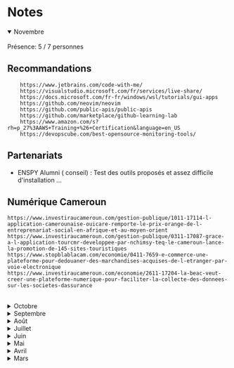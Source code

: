 # Notes

<details open>
<summary>Novembre</summary>
<br>
Présence: 5 / 7 personnes

## Recommandations

```
    https://www.jetbrains.com/code-with-me/   
    https://visualstudio.microsoft.com/fr/services/live-share/    
    https://docs.microsoft.com/fr-fr/windows/wsl/tutorials/gui-apps  
    https://github.com/neovim/neovim
    https://github.com/public-apis/public-apis
    https://github.com/marketplace/github-learning-lab
    https://www.amazon.com/s?rh=p_27%3AAWS+Training+%26+Certification&language=en_US
    https://devopscube.com/best-opensource-monitoring-tools/
```


## Partenariats

- ENSPY Alumni ( conseil) :  Test des outils proposés et assez difficile d'installation ...

## Numérique Cameroun

```
https://www.investiraucameroun.com/gestion-publique/1011-17114-l-application-camerounaise-ouicare-remporte-le-prix-orange-de-l-entreprenariat-social-en-afrique-et-au-moyen-orient  
https://www.investiraucameroun.com/gestion-publique/0311-17087-grace-a-l-application-tourcmr-developpee-par-nchimsy-teq-le-cameroun-lance-la-promotion-de-145-sites-touristiques  
https://www.stopblablacam.com/economie/0411-7659-e-commerce-une-plateforme-pour-dedouaner-des-marchandises-acquises-de-l-etranger-par-voie-electronique  
https://www.investiraucameroun.com/economie/2611-17204-la-beac-veut-creer-une-plateforme-numerique-pour-faciliter-la-collecte-des-donnees-sur-les-societes-dassurance  
```
<br>
</details>

<details>
<summary>Octobre</summary>
<br>
Réu: 4 / 8 personnes

## Recommandations

```
https://soundcloud.com/user-681822948/jabra-focus-on-work-concentration-music
https://agreg-info.org/
https://docs.bamboolib.8080labs.com
https://getferdi.com/
https://github.com/awesome-selfhosted/awesome-selfhosted
https://www.loom.com/ ( not opensource but too easy :( )
```

===== Rubrique: Partenariats =====

- Plus d'atelier avec ACTIVSAPCES ( atelier présentiel)
- Plus d'atelier avec JABASPACES pendant une période ( Différence de vision )
- ENSPY Alumni ( conseil) :  https://www.youtube.com/watch?v=vYxmd3BmOW0


## Projets

Mtchoun-mouh

      Tâches réalisés ce mois:
            https://github.com/mongulu-cm/mtchoun-mouh/pulse/monthly 
            
      Besoins pour le mois qui suit:
            https://github.com/mongulu-cm/mtchoun-mouh/issues

Mah-oum

Acu'te
```
Tâches réalisés ce mois:
      https://github.com/mongulu-cm/acu-te/pulse/monthly
      
Besoins pour le mois qui suit:
      https://github.com/mongulu-cm/acute/issues
```


Interne
Tâches réalisés ce mois:

    https://kanban.picasoft.net/b/Qsf3zdBxcoBX3P/mois-08
    https://github.com/mongulu-cm/nje/commits/main
    https://github.com/mongulu-cm/lobembe/commits/main 


Besoins pour le mois qui suit:

    https://kanban.picasoft.net/b/WsSxG5ejRpPuYQogn/mois-09


Proposition d'update ( nouveaux besoins qui nécessitent un vote )

    Ajoutez l'upskilling comme truc positif du collectif

    Enlever la partie et au Cameroun sur le site ?

    Quittez deltatchat car peu d'interaction même si cool qu'asynchrone


Nouveaux projets

    Présentation du projet de Tchepga



## Numerique Cameroun

```
https://www.investiraucameroun.com/economie/2809-16911-cree-en-2020-le-centre-technologique-camerounais-innotech-lab-annonce-avoir-concu-et-monte-un-vehicule ( possible partenaire DTA)
https://www.investiraucameroun.com/economie/3009-16923-la-banque-mondiale-accorde-un-credit-de-plus-de-55-milliards-de-fcfa-au-cameroun-pour-developper-le-numerique
https://www.investiraucameroun.com/telecom/1510-16993-orange-et-la-cooperation-allemande-inaugurent-a-douala-le-6e-orange-digital-center-en-afrique-pour-former-les-jeunes-au-numerique
https://www.investiraucameroun.com/gestion-publique/2310-17028-anthony-same-st-digital-le-cloud-est-devenu-une-ressource-aussi-essentielle-aux-entreprises-que-l-electricite
https://www.investiraucameroun.com/gestion-publique/2310-17027-apres-les-operateurs-de-telephonie-mobile-les-startups-invitees-a-se-connecter-au-switch-national-camerounais
https://www.investiraucameroun.com/finance/2510-17029-mobile-money-avec-64-8-des-comptes-et-73-1-des-transactions-le-cameroun-domine-le-marche-de-la-cemac-en-2020
https://www.investiraucameroun.com/economie/2710-17049-le-cameroun-veut-redynamiser-ses-telecentres-communautaires-pour-booster-l-acces-aux-tic-dans-les-zones-rurales
https://www.investiraucameroun.com/economie/3010-17064-telecentres-communautaires-ce-que-revele-l-audit-du-projet-que-souhaite-relancer-le-cameroun
https://www.investiraucameroun.com/economie/2810-17055-telecentres-communautaires-depuis-2013-le-cameroun-a-englouti-26-milliards-de-fcfa-sans-resultats-probants
```
<br>
</details>

<details>
<summary>Septembre</summary>
<br>
Réu: 7 / 7 personnes

## Recommandations

```
cours sur le réferencement naturelle  de Google:
*  https://developers.google.com/search (cours  seo google) 

GitOps:
*https://www.reddit.com/r/devops/comments/io873e/gitops_the_bad_and_the_ugly/
https://www.reddit.com/r/kubernetes/comments/imgqoj/gitops_the_bad_and_the_ugly/g418vn9/
```

===== Rubrique: Partenariats =====

- Retour sur l'atelier d'étonnement avec ActiveSpace:  
      Atelier étonnement:  il n'a pas eu lieu , on devra juste le transmettre le flyer pour la communication sur l'atelier.


- Retour sur l'atelier d'étonnement avec JABASpace:

    on a deja défini les themes , les dates restent à determiner par JABASpace.



## Projets

Mtchoun-mouh
```
Tâches réalisés ce mois:
      https://github.com/mongulu-cm/mtchoun-mouh/pulse/monthly 
      
Besoins pour le mois qui suit:
      https://github.com/mongulu-cm/mtchoun-mouh/issues
```

Mah-oum

    Tâches réalisés ce mois:
    
    Besoins pour le mois qui suit:
    
         https://github.com/mongulu-cm/mah-oum/issues


Interne

Tâches réalisés ce mois:

    https://kanban.picasoft.net/b/NfcyeZRKRf4L2Z87w/mois-07

    https://github.com/mongulu-cm/nje/commits/main

    https://github.com/mongulu-cm/lobembe/commits/main 


Besoins pour le mois qui suit:

    https://kanban.picasoft.net/b/Qsf3zdBxcoBX3P/mois-08_



Proposition d'update( nouveaux besoins qui nécessitent un vote )

    proposition de nouveau projet : reférencement de tous les associations camerounaises en france 

    https://peertube.stream/w/qmMMLyMbzAU8HWWAk1LAQJ



## Numerique Cameroun
```
https://www.stopblablacam.com/culture-et-societe/3008-7184-region-de-l-est-des-jeunes-s-engagent-contre-la-cybercriminalite-et-pour-l-usage-responsable-des-reseaux-sociaux
https://www.investiraucameroun.com/economie/2708-16769-publicite-avec-la-geolocalisation-des-panneaux-la-communaute-urbaine-de-douala-double-ses-recettes-a-fin-juillet-2021
https://www.investiraucameroun.com/economie/0309-16805-le-cameroun-prepare-des-mesures-fiscales-visant-a-decourager-les-transactions-en-especes-en-2022
https://siecledigital.fr/2021/09/18/whatsapp-test-un-annuaire-dentreprise-au-bresil/
```

===== Conclusion ======
- Faire le tirage au sort des personnes qui choisiront la date boris et flomin  de la prochaine reunion du collectif
<br>
</details>

<details>
<summary>Août</summary>
<br>
Réu: 5 / 6 personnes

===== Rubrique: Recommandations =====  
GitOps

    https://jeromedecoster.github.io/aws/gitops-terraform/ 

    https://learn.hashicorp.com/tutorials/terraform/github-actions

    https://docs.aws.amazon.com/AmazonS3/latest/userguide/example-walkthroughs-managing-access-example2.html


Maps

    https://organicmaps.app/


Le cookie connecté: https://www.youtube.com/c/Cookieconnect%C3%A9/videos

Python  date:

    https://github.com/wdm0006/dateinfer

    https://pypi.org/project/python-dateutil/


Intelligence artificielle:

    https://openclassrooms.com/fr/courses/6417031-objectif-ia-initiez-vous-a-lintelligence-artificielle


How Google Search works: https://www.google.com/intl/en_au/search/howsearchworks/

## Partenariats

- Retour sur l'atelier détonnement du 21/08/2021
      Atelier étonnement:  17 personnes ( 5 en présentiel)  dont 4 du collectif

    Enregitrement: https://peertube.stream/w/aqNcqHTYejNJCZVALPHkeE




# Projets

Mtchoun-mouh

    Tâches réalisés ce mois:
          https://github.com/mongulu-cm/mtchoun-mouh/pulse/monthly 
          
    Besoins pour le mois qui suit:
          https://github.com/mongulu-cm/mtchoun-mouh/issues

Mah-oum

Tâches réalisés ce mois:

Besoins pour le mois qui suit:

     https://github.com/mongulu-cm/mah-oum/issues


Interne

Tâches réalisés ce mois:

    https://kanban.picasoft.net/b/NfcyeZRKRf4L2Z87w/mois-06

    https://github.com/mongulu-cm/nje/commits/main

    https://github.com/mongulu-cm/lobembe/commits/main 


Besoins pour le mois qui suit:

    https://kanban.picasoft.net/b/Qsf3zdBxcoBX3P/mois-07



Proposition d'update( nouveaux besoins qui nécessitent un vote )

    Choix du nouveau thème des ateliers d' étonnement: Infrastructure



## Numérique Cameroun

```
https://twitter.com/LaKmerTech
https://www.investiraucameroun.com/economie/2408-16754-commerce-electronique-whatsapp-est-le-reseau-social-le-plus-utilise-au-cameroun-pour-les-transactions
https://www.investiraucameroun.com/economie/2308-16748-gsma-conseille-aux-entreprises-de-s-associer-afin-reduire-les-couts-et-booster-le-commerce-electronique-dans-la-ceeac
https://www.stopblablacam.com/societe/1908-7115-au-cameroun-le-boom-des-tic-place-la-securite-des-donnees-personnelles-au-c-ur-des-preoccupations
```

===== Conclusion ======
- Faire le tirage au sort des personnes qui choisiront la date
<br>
</details>

<details>
<summary>Juillet</summary>
<br>
Réu: 7 / 9 personnes

# Recommandations

- https://github.com/cloudposse
- https://www.youtube.com/watch?v=f5EpcWp0THw ( GitOps)
- https://fr.z-lib.org/ ou http://libgen.li/

## Partenariats

Retour atelier d'étonnement: https://peertube.stream/w/p/eadEpGeT6RgKMVyJ3PHtjh

## Projets

Mtchoun-mouh

      Tâches réalisés ce mois:
            https://github.com/mongulu-cm/mtchoun-mouh/pulse/monthly 
            
      Besoins pour le mois qui suit:
            https://github.com/mongulu-cm/mtchoun-mouh/issues

Mah-oum

Tâches réalisés ce mois:

Besoins pour le mois qui suit:

     https://github.com/mongulu-cm/mah-oum/issues


Interne

Tâches réalisés ce mois:

    https://kanban.picasoft.net/b/nnjPAwwM3XhAhfC4T/mois-05

    https://github.com/mongulu-cm/nje/commits/main

    https://github.com/mongulu-cm/lobembe/commits/main 

    Document deltachat


Besoins pour le mois qui suit:

    https://kanban.picasoft.net/b/NfcyeZRKRf4L2Z87w/mois-06


Proposition d'update( nouveaux besoins qui nécessitent un vote )

    RAS



## Numérique Cameroun

    Numérique Cameroun

           *  https://www.investiraucameroun.com/telecom/2107-16661-fibre-optique-mtn-globalconnect-s-engage-a-commercialiser-quatre-cables-sous-marins-de-l-operateur-public-camtel
           * https://www.investiraucameroun.com/economie/2107-16665-telecoms-le-cameroun-et-le-gabon-desormais-interconnectes-par-un-reseau-de-fibre-optique-long-de-22-km

===== Conclusion ======

- Faire le tirage au sort des personnes qui choisiront la date
<br>
</details>


<details>
<summary>Juin</summary>
<br>
===== Rubrique Découverte pair à pair ====  
Roue de la fortune

## Projets
Création lobembe


Tâches réalisés ce mois:

    https://kanban.picasoft.net/b/3k7ryaLS56mysgMEJ/mois-03


Besoins pour le mois qui suit:

    https://kanban.picasoft.net/b/nnjPAwwM3XhAhfC4T/mois-05


Proposition d'update( nouveaux besoins qui nécessitent un vote )

    Faire tourner la rubrique recommandation


Mtchoun-mouh

      Tâches réalisés ce mois:
            https://github.com/mongulu-cm/mtchoun-mouh/pulse/monthly 
            
      Besoins pour le mois qui suit:
            https://wtf.roflcopter.fr/pics/gallery#ktmzjtL0/Mp1wbusf.png
            https://github.com/mongulu-cm/mtchoun-mouh/issues

Mah-oum

Besoins pour le mois qui suit:

     https://github.com/mongulu-cm/mah-oum/issues


## Partenariats

- Retour discussion avec Mbarga de OSS Cameroun
- Retour sur l'atelier d'étonnement du 19/06

## Recommandations
- Recherche github direct au lieu de Google

## Numérique Cameroun

           *  https://www.investiraucameroun.com/economie/0306-16455-le-cameroun-renforce-la-traque-des-vehicules-non-dedouanes-grace-a-la-nouvelle-application-portrans-cm
           * https://www.investiraucameroun.com/tic/2206-16536-au-cameroun-l-etat-offre-aux-start-ups-de-la-silicon-mountain-un-an-de-connexion-gratuite-a-l-internet-haut-debit
           * https://www.investiraucameroun.com/gestion-publique/1806-16530-cybersecurite-l-antic-declare-avoir-supprime-3-372-faux-comptes-facebook-sur-4-242-identifies-a-fin-2020
           * https://www.investiraucameroun.com/gestion-publique/1706-16525-le-cameroun-prepare-un-nouveau-modele-de-regulation-des-telecoms-en-vue-entre-autres-de-l-avenement-de-la-5g-en-2025
           * https://www.investiraucameroun.com/pdf/IC110.pdf

===== Conclusion ======

- Faire le tirage au sort des personnes qui choisiront la date
- Tirer celui qui va faire une recommandation
<br>
</details>

<details>
<summary>Mai</summary>
<br>
===== Rubrique Découverte pair à pair ====  
Discussions ordre d'arrivée 2 à 2 avec la roue de la fortune  
Room 01:  Fernande  & Pasacline  & takam + Bill

# Projets

**Interne**

Tâches réalisés ce mois:

	- Pour avoir les notifications deltachat Android : ( validé)
	- Ajout du critère sur le nombre de mots avec tirets du projet max(2) + mise en forme (gras)
	- Mise à jour du nom du projet website sur github + Google analytics to matomo
	- Passage de R/W Capacity de DynamoDB de 5 à 1 car Up du pricing
	- Présentation du projet interne lobembe
	
	- Travail sur la définition de l'architecture Christian ( AWS AppSync)
	- Process de Merge Request: Ecrire des tests et faire des MR
	- Idées de partenariat avec OSS Cameroun :
			- Collaboration des idées de projet 
			- Partage de base de code ( modules/fonctions pareil) -  base de connaissance
			- Ateliers de vulgarisation ( culture numérique) sur le long terme
			- Eveil des consciences ( vulgarisation ) [ présents au cameroun en même temps des gens ]
			- Ateliers d'étonnement (partage)
   
Besoins pour le mois qui suit:

      - Règle écriture message commit ngankam 
             * lié à l' issue https://github.com/mongulu-cm/mtchoun-mouh/issues/7 pour terraform
             * Mettre en commentaire l'issue qu'on fixe comme ça close automatique
      - Ajouter lobembe à matomo
      - Trouver une alternative libre à https://fr.piliapp.com/random/wheel/
      - Trouver comment avoir les notifications deltachat pour ios
      
**Proposition d'update( nouveaux besoins qui nécessitent un vote )**

	-  Critère nom: le mettre en phonétique dans le titre github & trouver l'outil à préconiser ( libre) 
	-  Une  mailing list par projet ( à utiliser en lieu et place du mail du maintainer dans le code).

**Mtchoun-mouh**

   Tâches réalisés ce mois:
   
		   * Use a mailing list instead of the maintainer mail only
		   * Fix issue about mail reception by maintainer
		   * Added requirements.txt for lambda functions
   
   Besoins pour le mois qui suit: 

             * https://github.com/mongulu-cm/mtchoun-mouh/issues
	             - https://github.com/mongulu-cm/mtchoun-mouh/issues/33 + Contact nyem isabelle (urgent)
  
Nouveaux projets
```
	       Présentation du projet de Ctian.
```

===== Rubrique: Partenariats =====

```
   Tâches réalisés ce mois:
	- Présentation de ce qu'est les ateliers d'étonnement à ACTIVSPACES
	- Proposition thématique JABASPACE 
	

   Besoins pour ces partenariats :
	- Contact avec OSS Cameroun + essai planification d'une réunion
	- Aider Fabiola pour sa présentation JABA SPACES
```

## Numérique Cameroun

				* https://www.investiraucameroun.com/gestion-publique/1705-16379-la-conception-du-sigipes-ii-confiee-au-tunisien-simac-pour-4-2-milliards-de-fcfa-apres-une-perte-de-7-6-milliards
				* https://www.investiraucameroun.com/gestion-publique/3004-16318-fin-2021-le-canadien-nuran-wireless-aura-livre-a-orange-cameroun-122-sites-telecoms-a-installer-dans-les-zones-rurales
				* https://www.investiraucameroun.com/economie/0405-16326-desenclavement-numerique-le-cameroun-engage-la-dynamisation-de-231-telecentres-communautaires
				* https://www.stopblablacam.com/societe/3004-6474-numerique-universitaire-le-projet-presidentiel-n-est-pas-dans-l-impasse-d-apres-ministre-fame-ndongo


## Recommandations
	* Text fragment: https://web.dev/text-fragments/
<br>
</details>

<details>
<summary>Avril</summary>
<br>
===== Rubrique Découverte pair à pair ====  

	Discussions randomisés 2 à 2 avec la roue de la fortune  
	Room 01:  Ngkm & Pat
	Room 02: Fbla & Dim T
	Room 03: Pscline & Ctian
	Room 04: Tkm & Eric


===== Rubrique: logiciels libres ======

Découverte OSS Cameroon

	 - https://github.com/osscameroon
	 - https://osscameroon.com
	 - https://www.notion.so/About-OSS-Cameroon-French-cf1e5a1e9b8f4040b4cf10cca7145376
	
FR Droid: le playstore libre

	- https://f-droid.org/fr/ ( fait écho au projet App store kmer d' OSS)

## Projets

   ==== Interne =====

   Partage de fichier via l'outil de synchro P2P:  https://syncthing.net/  [ à installer par tous ]  
   Proposition ajout d'un nouveau critère sur le nom du projet:   https://github.com/mongulu-cm/nje/issues/1  
   Proposition d'update du critère sur la complexité ( pas bien explicite)  
   
   Besoins pour le mois qui suit:
```
   - Relecture du site web pour correction des fautes: https://github.com/mongulu-cm/nje/issues/2
   - deltachat notification à regarder: https://kanban.picasoft.net/b/3k7ryaLS56mysgMEJ/mois-03/5YWG5Gm8LPKFQ5Bqa
   - process de Merge request: https://kanban.picasoft.net/b/3k7ryaLS56mysgMEJ/mois-03/3Bth6CPNSBdCPLoKQ

```

   ==== Mtchoun-mouh ====  
   Issues prises:
 Pat D: https://github.com/mongulu-cm/mtchoun-mouh/issues/17 
   2. Tests d'intégration/Unitaires: Fabiola/Dimitri D. ( définir comment travailler )
   Issues corrigés:
	   -  terraform remote state - https://github.com/mongulu-cm/mtchoun-mouh/issues/5
  Issues nouvelles:
        -    https://github.com/mongulu-cm/mtchoun-mouh/issues/29 ( Use terraform modules)
   
   Besoins pour le mois qui suit: https://github.com/mongulu-cm/mtchoun-mouh/issues
  
   ===== Nouveaux projets ====  
   Présentation d'une idée par Ctian.

	   -  Retours nombreux 
	   - L'aider à transformer en projet: https://kanban.picasoft.net/b/3k7ryaLS56mysgMEJ/mois-03/HTGpD7CYj2BZczo5W
	   - Sur facebook comme pas solution miracle doc bill : https://dol.roflcopter.fr/h/973MnrsxUSTG
   

## Partenariats

   ====== Partenariats ====
   1. Retour sur l'atelier JABA [ https://jabaspace.co/https://m.facebook.com/jabaspacecoworking/ ]
	   - Présentation de l'application JRME
			* Refonte du site http://www.jereussismonexamen.com/ en application mobile
			* https://m.facebook.com/jereussismonexamen/
			* https://www.facebook.com/2267041246897943/posts/2707233359545394/?sfnsn=scwspmo
        - Disponible sur syncthing
    2. ActivSpaces ( découverte OSS Cameroun)

   Besoins pour ces partenariats  
	   - https://kanban.picasoft.net/b/3k7ryaLS56mysgMEJ/mois-03


## Recommandations
    Un MOOC sur le libre:  https://mooc.chatons.org/course/view.php?id=3
<br>
</details>

<details>
<summary>Mars</summary>
<br>
===== Rubrique: logiciels libres ======    

* Découverte de la Free Software Fondation , l'organisme dérrière les outils GNU et la license GPL: https://www.fsf.org/ 
* Actualités FSF: Libre planet 2021 https://libreplanet.org/2021/
* Trouver des alternatives libres:  
    Grâce au site de la FSF: https://directory.fsf.org/wiki/Main_Page  
    Grâce au site : https://alternativeto.net/ ( libres ou pas)


## Projets

Besoins internes ( pour l'organisation) 

    - Comment gérer le pricing par projet sur AWS ? 

    - Comment gérer les noms de domaine par projets ? 

    - Avoir un espace partagé pour les documents qui soit libre et facile d'usage


Besoins projet mtchoun-mouh 

    - https://github.com/mongulu-cm/mtchoun-mouh/issues 


## Recommandations

J'ai recommandé Making sense of stream processing de Martin Klepmann qui a changé ma façon de voir l' informatique radicalement en 2016.  
 https://assets.confluent.io/m/2a60fabedb2dfbb1/original/20190307-EB-Making_Sense_of_Stream_Processing_Confluent.pdf
<br>
</details>
